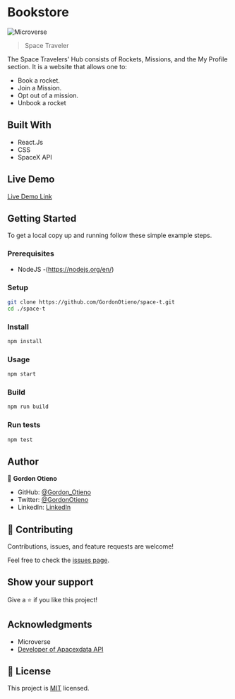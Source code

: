 # Bookstore

![Microverse](https://img.shields.io/badge/Microverse-blueviolet)

> Space Traveler

The Space Travelers' Hub consists of Rockets, Missions, and the My Profile section.
It is a website that allows one to:

- Book a rocket.
- Join a Mission.
- Opt out of a mission.
- Unbook a rocket

## Built With

- React.Js
- CSS
- SpaceX  API

 ## Live Demo

[Live Demo Link]()

## Getting Started

To get a local copy up and running follow these simple example steps.

### Prerequisites

- NodeJS -(https://nodejs.org/en/)

### Setup

```bash
git clone https://github.com/GordonOtieno/space-t.git
cd ./space-t
```

### Install

```bash
npm install
```

### Usage

```bash
npm start
```

### Build

```bash
npm run build
```

### Run tests

```bash
npm test
```

## Author

👤 **Gordon Otieno**

- GitHub: [@Gordon_Otieno ](https://github.com/GordonOtieno)
- Twitter: [@GordonOtieno](https://twitter.com/gordonotieno)
- LinkedIn: [LinkedIn](https://www.linkedin.com/in/gordonotieno/)

## 🤝 Contributing

Contributions, issues, and feature requests are welcome!

Feel free to check the [issues page](https://github.com/GordonOtieno/space-t/issues).

## Show your support

Give a ⭐️ if you like this project!


## Acknowledgments

- Microverse
- [Developer of Apacexdata API](https://api.spacexdata.com/v3)

## 📝 License

This project is [MIT](./MIT.md) licensed.
